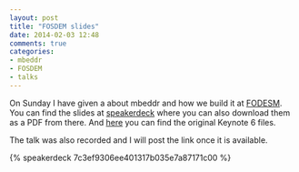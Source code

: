 ```yaml
---
layout: post
title: "FOSDEM slides"
date: 2014-02-03 12:48
comments: true
categories: 
- mbeddr
- FOSDEM
- talks
---
```


On Sunday I have given a about mbeddr and how we build it at [FODESM](http://fosdem.org).
You can find the slides at [speakerdeck](https://speakerdeck.com/coolya/what-if-we-could-change-programming-languages)
where you can also download them as a PDF from there. And [here](/download/mbeddr.fosdem.zip) you can find the original Keynote 6 files.

The talk was also recorded and I will post the link once it is available.

{% speakerdeck 7c3ef9306ee401317b035e7a87171c00 %}
